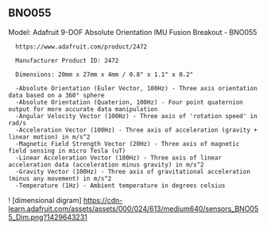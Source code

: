 ## BNO055

  Model: Adafruit 9-DOF Absolute Orientation IMU Fusion Breakout - BNO055
  
      https://www.adafruit.com/product/2472
  
      Manufacturer Product ID: 2472
      
      Dimensions: 20mm x 27mm x 4mm / 0.8" x 1.1" x 0.2"
      
      -Absolute Orientation (Euler Vector, 100Hz) - Three axis orientation data based on a 360° sphere
      -Absolute Orientation (Quaterion, 100Hz) - Four point quaternion output for more accurate data manipulation
      -Angular Velocity Vector (100Hz) - Three axis of 'rotation speed' in rad/s
      -Acceleration Vector (100Hz) - Three axis of acceleration (gravity + linear motion) in m/s^2
      -Magnetic Field Strength Vector (20Hz) - Three axis of magnetic field sensing in micro Tesla (uT)
      -Linear Acceleration Vector (100Hz) - Three axis of linear acceleration data (acceleration minus gravity) in m/s^2
      -Gravity Vector (100Hz) - Three axis of gravitational acceleration (minus any movement) in m/s^2
      -Temperature (1Hz) - Ambient temperature in degrees celsius
      
! [dimensional digram] https://cdn-learn.adafruit.com/assets/assets/000/024/613/medium640/sensors_BNO055_Dim.png?1429643231

